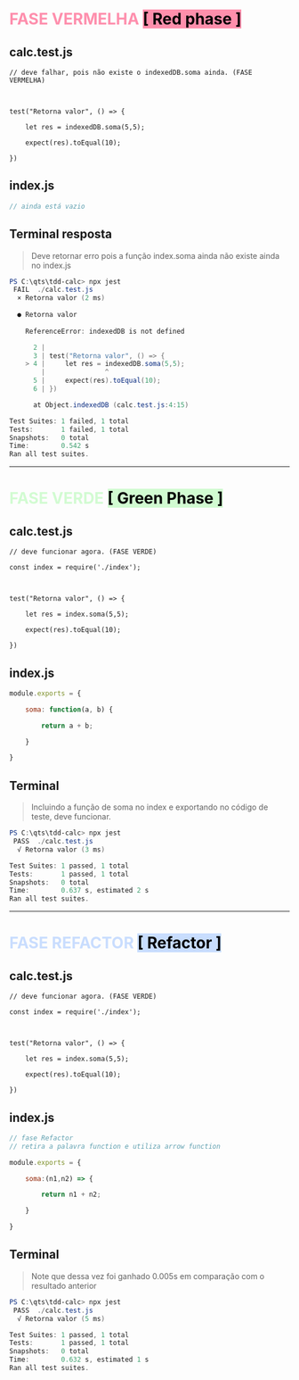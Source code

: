 # <font style="color: #FF5582A6;">FASE VERMELHA</font> <mark style="background: #FF5582A6;">[ Red phase ]</mark>
## calc.test.js
```jest
// deve falhar, pois não existe o indexedDB.soma ainda. (FASE VERMELHA)

  

test("Retorna valor", () => {

    let res = indexedDB.soma(5,5);

    expect(res).toEqual(10);

})
```

## index.js
```js
// ainda está vazio
```

## Terminal resposta
> Deve retornar erro pois a função index.soma ainda não existe ainda no index.js
> 
```powershell
PS C:\qts\tdd-calc> npx jest  
 FAIL  ./calc.test.js
  × Retorna valor (2 ms)
                                                                                                                                                                                
  ● Retorna valor                                                                                                                                                               
                                                                                                                                                                                
    ReferenceError: indexedDB is not defined

      2 |
      3 | test("Retorna valor", () => {
    > 4 |     let res = indexedDB.soma(5,5);
        |               ^
      5 |     expect(res).toEqual(10);
      6 | })

      at Object.indexedDB (calc.test.js:4:15)

Test Suites: 1 failed, 1 total                                                                                                                                                  
Tests:       1 failed, 1 total                                                                                                                                                  
Snapshots:   0 total
Time:        0.542 s
Ran all test suites.
```

---

# <font style="color: #BBFABBA6;">FASE VERDE</font> <mark style="background: #BBFABBA6;">[ Green Phase ]</mark>
## calc.test.js
```jest
// deve funcionar agora. (FASE VERDE)

const index = require('./index');

  

test("Retorna valor", () => {

    let res = index.soma(5,5);

    expect(res).toEqual(10);

})
```

## index.js
```js
module.exports = {

    soma: function(a, b) {

        return a + b;

    }

}
```

## Terminal
> Incluindo a função de soma no index e exportando no código de teste, deve funcionar.
```powershell
PS C:\qts\tdd-calc> npx jest
 PASS  ./calc.test.js
  √ Retorna valor (3 ms)

Test Suites: 1 passed, 1 total                                                                                                                                                  
Tests:       1 passed, 1 total                                                                                                                                                  
Snapshots:   0 total
Time:        0.637 s, estimated 2 s
Ran all test suites.
```

---

# <font style="color: #ADCCFFA6;">FASE REFACTOR</font> <mark style="background: #ADCCFFA6;">[ Refactor ]</mark>
## calc.test.js
```jest
// deve funcionar agora. (FASE VERDE)

const index = require('./index');

  

test("Retorna valor", () => {

    let res = index.soma(5,5);

    expect(res).toEqual(10);

})
```

## index.js
```js
// fase Refactor
// retira a palavra function e utiliza arrow function

module.exports = {

    soma:(n1,n2) => {

        return n1 + n2;

    }

}
```

## Terminal
> Note que dessa vez foi ganhado 0.005s em comparação com o resultado anterior
```powershell
PS C:\qts\tdd-calc> npx jest
 PASS  ./calc.test.js
  √ Retorna valor (5 ms)

Test Suites: 1 passed, 1 total
Tests:       1 passed, 1 total
Snapshots:   0 total
Time:        0.632 s, estimated 1 s
Ran all test suites.
```
